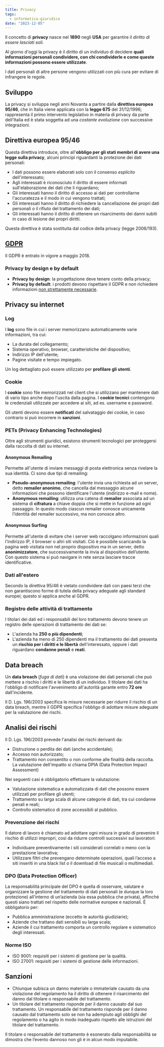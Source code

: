```yaml
---
title: Privacy
tags:
  - informatica-giuridica
date: "2023-12-05"
---
```

Il concetto di **privacy** nasce nel **1890** negli **USA** per garantire il *diritto di essere lasciati soli*.

Al giorno d'oggi la privacy è il diritto di un individuo di decidere **quali informazioni personali condividere, con chi condividerle e come queste informazioni possono essere utilizzate**.

I dati personali di altre persone vengono utilizzati con più cura per evitare di infrangere le regole.

## Sviluppo

La privacy si sviluppa negli anni Novanta a partire dalla **direttiva europea 95/46**, che in Italia viene applicata con la **legge 675** del 31/12/1996; rappresenta il primo intervento legislativo in materia di privacy da parte dell'Italia ed è stata soggetta ad una *costante evoluzione* con successive integrazioni.

## Direttiva europea 95/46

Questa direttiva introduce, oltre all'**obbligo per gli stati membri di avere una legge sulla privacy**, alcuni principi riguardanti la protezione dei dati personali:
- I dati possono essere elaborati solo con il consenso *esplicito* dell'interessato;
- Agli interessati è riconosciuto il diritto di essere informati sull'elaborazione dei dati che li riguardano;
- Gli interessati hanno il diritto di accesso ai dati per controllarne l'accuratezza e il modo in cui vengono trattati;
- Gli interessati hanno il diritto di richiedere la cancellazione dei propri dati personali o il rifiuto del trattamento dei dati;
- Gli interessati hanno il diritto di ottenere un risarcimento dei danni subiti in caso di lesione dei propri diritti.

Questa direttiva è stata sostituita dal codice della privacy (legge 2006/193).

## [GDPR](./gdpr.md)

Il GDPR è entrato in vigore a maggio 2018.

### Privacy by design e by default

- **Privacy by design**: la progettazione deve tenere conto della privacy;
- **Privacy by default**: i prodotti devono rispettare il GDPR e non richiedere informazioni <u>non strettamente necessarie</u>.

## Privacy su internet

### Log

I **log** sono file in cui i server memorizzano automaticamente varie informazioni, tra cui:
- La durata del collegamento;
- Sistema operativo, browser, caratteristiche del dispositivo;
- Indirizzo IP dell'utente;
- Pagine visitate e tempo impiegato.

Un log dettagliato può essere utilizzato per **profilare gli utenti**.

### Cookie

I **cookie** sono file memorizzati nel client che si utilizzano per mantenere dati di vario tipo anche dopo l'uscita dalla pagina. I **cookie tecnici** contengono le credenziali utilizzate per accedere ai siti, ad es. username e password.

Gli utenti devono essere **notificati** del salvataggio dei cookie, in caso contrario si può incorrere in **sanzioni**.

### PETs (Privacy Enhancing Technologies)

Oltre agli strumenti giuridici, esistono strumenti tecnologici per proteggersi dalla raccolta di dati su internet.

#### Anonymous Remailing

Permette all'utente di inviare messaggi di posta elettronica senza rivelare la sua identità. Ci sono due tipi di remailing:
- **Pseudo-anonymous remailing**: l'utente invia una richiesta ad un server, detto **remailer anonimo**, che cancella dal messaggio alcune informazioni che possono identificare l'utente (indirizzo e-mail e nome).
- **Anonymous remailing**: utilizza una catena di **remailer** associata ad un sistema di **cifratura** a chiave doppia che si mette in funzione ad ogni passaggio. In questo modo ciascun remailer conosce unicamente l’identità del remailer successivo, ma non conosce altro.

#### Anonymous Surfing

Permette all'utente di evitare che i server web raccolgano informazioni quali l'indirizzo IP, il browser o altri siti visitati. Ciò è possibile scaricando la pagina web visitata non nel proprio dispositivo ma in un server, detto **anonimizzatore**, che successivamente la invia al dispositivo dell’utente. Con questo sistema si può navigare in rete senza lasciare tracce identificative.

### Dati all'estero

Secondo la direttiva 95/46 è vietato condividere dati con paesi terzi che non garantiscono forme di tutela della privacy adeguate agli standard europei; questo si applica anche al GDPR.

### Registro delle attività di trattamento

I titolari dei dati ed i responsabili del loro trattamento devono tenere un registro delle operazioni di trattamento dei dati se:
- L'azienda ha **250 o più dipendenti**;
- L'azienda ha meno di 250 dipendenti ma il trattamento dei dati presenta un **rischio per i diritti e le libertà** dell'interessato, oppure i dati riguardano **condanne penali** e **reati**.

## Data breach

Un **data breach** (*fuga di dati*) è una violazione dei dati personali che può mettere a rischio i diritti e le libertà di un individuo. Il titolare dei dati ha l'obbligo di notificare l'avvenimento all'autorità garante entro **72 ore** dall'incidente.

Il D. Lgs. 196/2003 specifica le misure necessarie per ridurre il rischio di un data breach, mentre il GDPR specifica l'obbligo di adottare misure adeguate per la valutazione dei rischi.

## Analisi dei rischi

Il D. Lgs. 196/2003 prevede l'analisi dei rischi derivanti da:
- Distruzione o perdita dei dati (anche accidentale);
- Accesso non autorizzato;
- Trattamento non consentito o non conforme alle finalità della raccolta.
La valutazione dell'impatto si chiama DPIA (Data Protection Impact Assessment)

Nei seguenti casi è obbligatorio effettuare la valutazione:
- Valutazione sistematica e automatizzata di dati che possono essere utilizzati per profilare gli utenti;
- Trattamento su larga scala di alcune categorie di dati, tra cui condanne penali e reati;
- Controllo sistematico di zone accessibili al pubblico.

### Prevenzione dei rischi

Il datore di lavoro è chiamato ad adottare ogni misura in grado di prevenire il rischio di utilizzi impropri, così da ridurre controlli successivi sui lavoratori:
- Individuare preventivamente i siti considerati correlati o meno con la prestazione lavorativa;
- Utilizzare filtri che prevengano determinate operazioni, quali l’acceso a siti inseriti in una black list o il download di file musicali o multimediali.

### DPO (Data Protection Officer)

La responsabilità principale del DPO è quella di osservare, valutare e organizzare la gestione del trattamento di dati personali (e dunque la loro protezione) all’interno di un’azienda (sia essa pubblica che privata), affinché questi siano trattati nel rispetto delle normative europee e nazionali. È obbligatorio per:
- Pubblica amministrazione (eccetto le autorità giudiziarie);
- Aziende che trattano dati sensibili su larga scala;
- Aziende il cui trattamento comporta un controllo regolare e sistematico degli interessati.

### Norme ISO

- ISO 9001: requisiti per i sistemi di gestione per la qualità.
- ISO 27001: requisiti per i sistemi di gestione delle informazioni.

## Sanzioni

-  Chiunque subisca un danno materiale o immateriale causato da una violazione del regolamento ha il diritto di ottenere il risarcimento del danno dal titolare o responsabile del trattamento.
-  Un titolare del trattamento risponde per il danno causato dal suo trattamento. Un responsabile del trattamento risponde per il danno causato dal trattamento solo se non ha adempiuto agli obblighi del regolamento o ha agito in modo inadeguato rispetto alle istruzioni del titolare del trattamento.

Il titolare o responsabile del trattamento è esonerato dalla responsabilità se dimostra che l’evento dannoso non gli è in alcun modo imputabile.
